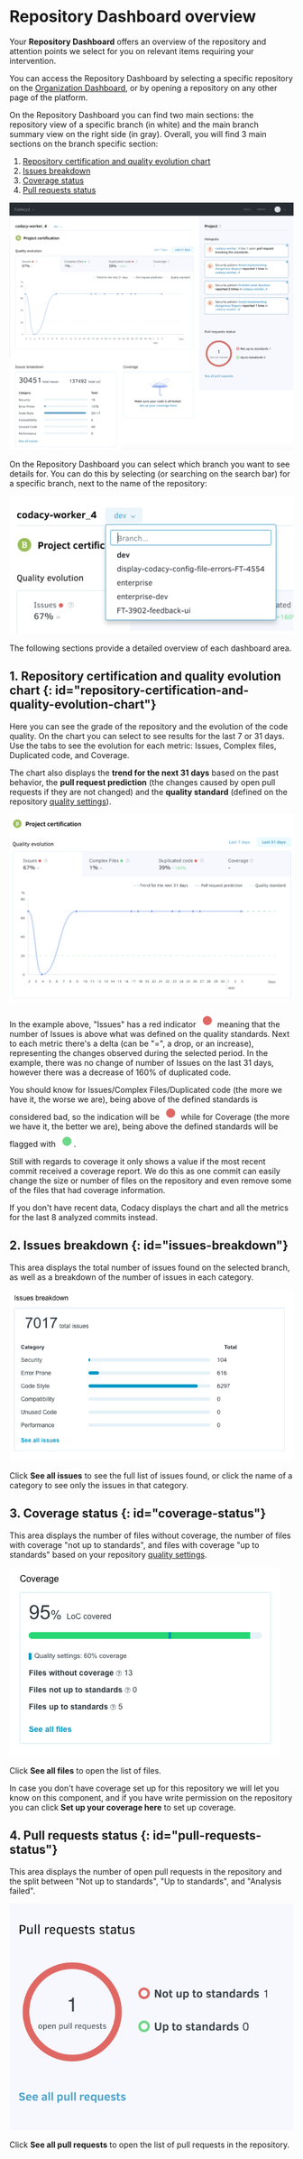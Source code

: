 # Repository Dashboard overview

Your **Repository Dashboard** offers an overview of the repository and attention points we select for you on relevant items requiring your intervention.

You can access the Repository Dashboard by selecting a specific repository on the [Organization Dashboard](../organizations/organization-dashboard-overview.md), or by opening a repository on any other page of the platform.

On the Repository Dashboard you can find two main sections: the repository view of a specific branch (in white) and the main branch summary view on the right side (in gray). Overall, you will find 3 main sections on the branch specific section:

1.  [Repository certification and quality evolution chart](#repository-certification-and-quality-evolution-chart)
1.  [Issues breakdown](#issues-breakdown)
1.  [Coverage status](#coverage-status)
1.  [Pull requests status](#pull-requests-status)

![Repository Dashboard overview](images/repository-dashboard-overview.png)

On the Repository Dashboard you can select which branch you want to see details for. You can do this by selecting (or searching on the search bar) for a specific branch, next to the name of the repository:

![Changing the branch](images/repository-dashboard-select-branch.png)

The following sections provide a detailed overview of each dashboard area.


## 1. Repository certification and quality evolution chart {: id="repository-certification-and-quality-evolution-chart"}

Here you can see the grade of the repository and the evolution of the code quality. On the chart you can select to see results for the last 7 or 31 days. Use the tabs to see the evolution for each metric: Issues, Complex files, Duplicated code, and Coverage.

The chart also displays the **trend for the next 31 days** based on the past behavior, the **pull request prediction** (the changes caused by open pull requests if they are not changed) and the **quality standard** (defined on the repository [quality settings](quality-settings.md)).

![Quality evolution chart](images/repository-dashboard-quality-evolution.png)

In the example above, "Issues" has a red indicator ![](images/repository-dashboard-indicator-red.png) meaning that the number of Issues is above what was defined on the quality standards. Next to each metric there's a delta (can be "=", a drop, or an increase), representing the changes observed during the selected period. In the example, there was no change of number of Issues on the last 31 days, however there was a decrease of 160% of duplicated code.

You should know for Issues/Complex Files/Duplicated code (the more we have it, the worse we are), being above of the defined standards is considered bad, so the indication will be ![](images/repository-dashboard-indicator-red.png) while for Coverage (the more we have it, the better we are), being above the defined standards will be flagged with ![](images/repository-dashboard-indicator-green.png).

Still with regards to coverage it only shows a value if the most recent commit received a coverage report. We do this as one commit can easily change the size or number of files on the repository and even remove some of the files that had coverage information.

If you don't have recent data, Codacy displays the chart and all the metrics for the last 8 analyzed commits instead.


## 2. Issues breakdown {: id="issues-breakdown"}

This area displays the total number of issues found on the selected branch, as well as a breakdown of the number of issues in each category.

![Issues breakdown](images/repository-dashboard-issues-breakdown.png)

Click **See all issues** to see the full list of issues found, or click the name of a category to see only the issues in that category.


## 3. Coverage status {: id="coverage-status"}

This area displays the number of files without coverage, the number of files with coverage "not up to standards", and files with coverage "up to standards" based on your repository [quality settings](quality-settings.md).

![Coverage status](images/repository-dashboard-coverage-status.png)

Click **See all files** to open the list of files.

In case you don't have coverage set up for this repository we will let you know on this component, and if you have write permission on the repository you can click **Set up your coverage here** to set up coverage.

## 4. Pull requests status {: id="pull-requests-status"}

This area displays the number of open pull requests in the repository and the split between "Not up to standards", "Up to standards", and "Analysis failed".

![Pull requests status](images/repository-dashboard-pr-status.png)

Click **See all pull requests** to open the list of pull requests in the repository.
